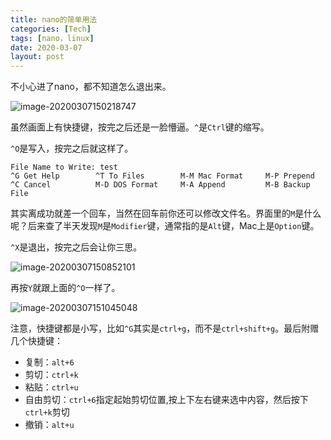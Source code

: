 ```yaml
---
title: nano的简单用法
categories: [Tech]
tags: [nano，linux]
date: 2020-03-07
layout: post
---
```


不小心进了nano，都不知道怎么退出来。

<!-- more -->

![image-20200307150218747](https://tobyqin.github.io/images/image-20200307150218747.png)

虽然画面上有快捷键，按完之后还是一脸懵逼。`^`是`Ctrl`键的缩写。


`^O`是写入，按完之后就这样了。

```
File Name to Write: test
^G Get Help        ^T To Files        M-M Mac Format     M-P Prepend
^C Cancel          M-D DOS Format     M-A Append         M-B Backup File
```

其实离成功就差一个回车，当然在回车前你还可以修改文件名。界面里的`M`是什么呢？后来查了半天发现`M`是`Modifier`键，通常指的是`Alt`键，Mac上是`Option`键。

`^X`是退出，按完之后会让你三思。

![image-20200307150852101](https://tobyqin.github.io/images/image-20200307150852101.png)

再按`Y`就跟上面的`^O`一样了。

![image-20200307151045048](https://tobyqin.github.io/images/image-20200307151045048.png)

注意，快捷键都是小写，比如`^G`其实是`ctrl+g`，而不是`ctrl+shift+g`。最后附赠几个快捷键：

- 复制：`alt+6`
- 剪切：`ctrl+k`
- 粘贴：`ctrl+u`
- 自由剪切：`ctrl+6`指定起始剪切位置,按上下左右键来选中内容，然后按下`ctrl+k`剪切
- 撤销：`alt+u`


